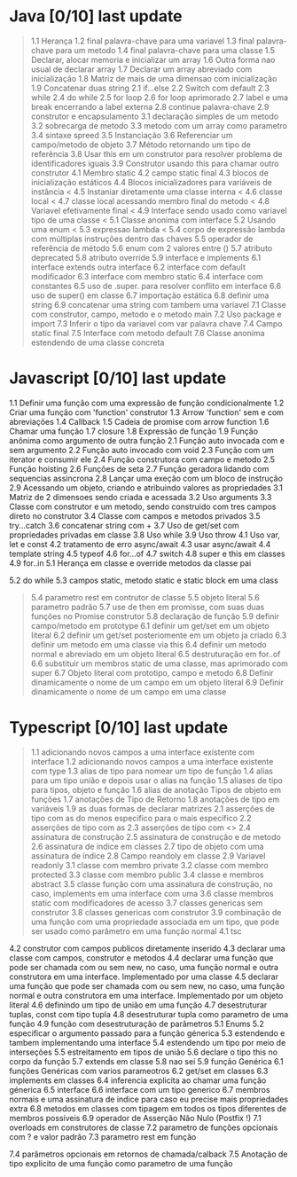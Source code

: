 # Java [0/10] last update
> 1.1 Herança
> 1.2 final palavra-chave para uma variavel
> 1.3 final palavra-chave para um metodo
> 1.4 final palavra-chave para uma classe
> 1.5 Declarar, alocar memoria e inicializar um array
> 1.6 Outra forma nao usual de declarar array
> 1.7 Declarar um array abreviado com inicialização
> 1.8 Matriz de mais de uma dimensao com inicialização
> 1.9 Concatenar duas string
> 2.1 if...else
> 2.2 Switch com default
> 2.3 while
> 2.4 do while
> 2.5 for loop
> 2.6 for loop aprimorado
> 2.7 label e uma break encerrando a label externa
> 2.8 continue palavra-chave
> 2.9 construtor e encapsulamento
> 3.1 declaração simples de um metodo
> 3.2 sobrecarga de metodo
> 3.3 metodo com um array como parametro
> 3.4 sintaxe spreed
> 3.5 Instanciação
> 3.6 Referenciar um campo/metodo de objeto
> 3.7 Método retornando um tipo de referência
> 3.8 Usar this em um construtor para resolver problema de identificadores iguais
> 3.9 Construtor usando this para chamar outro construtor
> 4.1 Membro static
> 4.2 campo static final
> 4.3 blocos de inicialização estáticos
> 4.4 Blocos inicializadores para variáveis ​​de instância
< 4.5 Instaniar diretamente uma classe interna
< 4.6 classe local
< 4.7 classe local acessando membro final do metodo
< 4.8 Variavel efetivamente final
< 4.9 Interface sendo usado como variavel tipo de uma classe
< 5.1 Classe anonima com interface
> 5.2 Usando uma enum
< 5.3 expressao lambda
< 5.4 corpo de expressão lambda com múltiplas instruções dentro das chaves
5.5 operador de referência de método
5.6 enum com 2 valores entre ()
5.7 atributo deprecated
5.8 atributo override
5.9 interface e implements 
6.1 interface extends outra interface
6.2 interface com default modificador
6.3 interface com membro static
6.4 interface com constantes
6.5 uso de .super. para resolver conflito em interface
6.6 uso de super() em classe
6.7 importação estática
6.8 definir uma string
6.9 concatenar uma string com tambem uma variavel
7.1 Classe com construtor, campo, metodo e o metodo main
7.2 Uso package e import
7.3 Inferir o tipo da variavel com var palavra chave
7.4 Campo static final
7.5 Interface com metodo default
7.6 Classe anonima estendendo de uma classe concreta

# Javascript [0/10] last update
1.1 Definir uma função com uma expressão de função condicionalmente
1.2 Criar uma função com 'function' construtor
1.3 Arrow 'function' sem e com abreviações
1.4 Callback
1.5 Cadeia de promise com arrow function
1.6 Chamar uma função
1.7 closure
1.8 Expressão de função
1.9 Função anônima como argumento de outra função
2.1 Função auto invocada com e sem argumento
2.2 Função auto invocado com void
2.3 Função com um iterator e consumir ele
2.4 Função construtora com campo e metodo
2.5 Função hoisting
2.6 Funções de seta
2.7 Função geradora lidando com sequencias assincrona
2.8 Lançar uma exeção com um bloco de instrução
2.9 Acessando um objeto, criando e atribuindo valores as propriedades
3.1 Matriz de 2 dimensoes sendo criada e acessada
3.2 Uso arguments
3.3 Classe com construtor e um metodo, sendo construido com tres campos direto no construtor
3.4 Classe com campos e metodos privados
3.5 try...catch
3.6 concatenar string com +
3.7 Uso de get/set com propriedades privadas em classe
3.8 Uso while
3.9 Uso throw
4.1 Uso var, let e const
4.2 tratamento de erro async/await
4.3 usar async/await
4.4 template string
4.5 typeof
4.6 for...of
4.7 switch
4.8 super e this em classes
4.9 for..in
5.1 Herança em classe e override metodos da classe pai

5.2 do while
5.3 campos static, metodo static e static block em uma class
>5.4 parametro rest em contrutor de classe
5.5 objeto literal
5.6 parametro padrão
5.7 use de then em promisse, com suas duas funções no Promise construtor
5.8 declaração de função
5.9 definir campo/metodo em prototype
6.1 definir um get/set em um objeto literal
6.2 definir um get/set posteriomente em um objeto ja criado
6.3 definir um metodo em uma classe via this
6.4 definir um metodo normal e abreviado em um objeto literal
6.5 destruturação em for..of
6.6 substituir um membros static de uma classe, mas aprimorado com super
6.7 Objeto literal com prototipo, campo e metodo
6.8 Definir dinamicamente o nome de um campo em um objeto literal
6.9 Definir dinamicamente o nome de um campo em uma classe

# Typescript [0/10] last update
> 1.1 adicionando novos campos a uma interface existente com interface
> 1.2 adicionando novos campos a uma interface existente com type
> 1.3 alias de tipo para nomear um tipo de função
> 1.4 alias para um tipo união e depois usar o alias na função
1.5 aliases de tipo para tipos, objeto e função
1.6 alias de anotação Tipos de objeto em funções
1.7 anotações de Tipo de Retorno
1.8 anotações de tipo em variáveis
1.9 as duas formas de declarar matrizes
2.1 asserções de tipo com as do menos especifico para o mais especifico
2.2 asserções de tipo com as
2.3 asserções de tipo com <>
2.4 assinatura de construção
2.5 assinatura de construção e de metodo
2.6 assinatura de indice em classes
2.7 tipo de objeto com uma assinatura de índice
2.8 Campo reandoly em classe
2.9 Variavel readonly
3.1 classe com membro private
3.2 classe com membro protected
3.3 classe com membro public
3.4 classe e membros abstract
3.5 classe função com uma assinatura de construção, no caso, implements em uma interface com uma
3.6 classe membros static com modificadores de acesso
3.7 classes genericas sem construtor
3.8 classes genericas com construtor
3.9 combinação de uma função com uma propriedade associada em um tipo, que pode ser usado como parâmetro em uma função normal
4.1 tsc

4.2 construtor com campos publicos diretamente inserido
4.3 declarar uma classe com campos, construtor e metodos
4.4 declarar uma função que pode ser chamada com ou sem new, no caso, uma função normal e outra construtora em uma interface. Implementado por uma classe
4.5 declarar uma função que pode ser chamada com ou sem new, no caso, uma função normal e outra construtora em uma interface. Implementado por um objeto literal
4.6 definindo um tipo de união em uma função
4.7 desestruturar tuplas, const com tipo tupla
4.8 desestruturar tupla como parametro de uma função
4.9 função com desestruturação de parâmetros
5.1 Enums
5.2 especificar o argumento passado para a função génerica
5.3 estendendo e tambem implementando uma interface
5.4 estendendo um tipo por meio de interseções
5.5 estreitamento em tipos de união
5.6 declare o tipo this no corpo da função
5.7 extends em classe
5.8 nao sei
5.9 função Genérica
6.1 funções Genéricas com varios parameotros
6.2 get/set em classes
6.3 implements em classes
6.4 inferencia explicita ao chamar uma função génerica
6.5 interface
6.6 interface com um tipo generico
6.7 membros normais e uma assinatura de indice para caso eu precise mais propriedades extra
6.8 metodos em classes com tipagem em todos os tipos diferentes de membros possiveis
6.9 operador de Asserção Não Nulo (Postfix !)
7.1 overloads em construtores de classe
7.2 parametro de funções opcionais com ? e valor padrão
7.3 parametro rest em função

7.4 parâmetros opcionais em retornos de chamada/calback
7.5 Anotação de tipo explicito de uma função como parametro de uma função